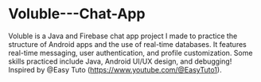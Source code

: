 # Voluble---Chat-App
Voluble is a Java and Firebase chat app project I made to practice the structure of Android apps and the use of real-time databases. It features real-time messaging, user authentication, and profile customization. Some skills practiced include Java, Android UI/UX design, and debugging! Inspired by @Easy Tuto (https://www.youtube.com/@EasyTuto1).
